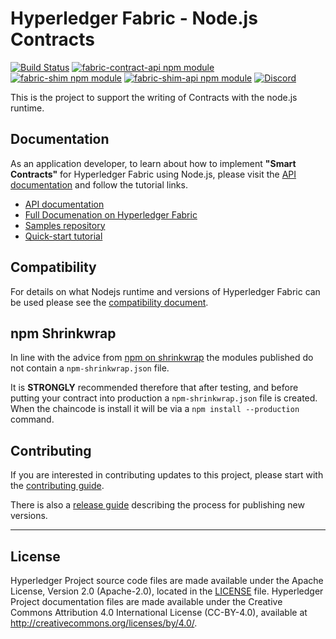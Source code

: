 # Hyperledger Fabric - Node.js Contracts

[![Build Status](https://dev.azure.com/Hyperledger/Fabric-Chaincode-Node/_apis/build/status/Fabric-Chaincode-Node?branchName=main)](https://dev.azure.com/Hyperledger/Fabric-Chaincode-Node/_build/latest?definitionId=33&branchName=main)
[![fabric-contract-api npm module](https://img.shields.io/npm/v/fabric-shim?label=fabric-contract-api)](https://www.npmjs.com/package/fabric-contract-api)
[![fabric-shim npm module](https://img.shields.io/npm/v/fabric-shim?label=fabric-shim)](https://www.npmjs.com/package/fabric-shim)
[![fabric-shim-api npm module](https://img.shields.io/npm/v/fabric-shim?label=fabric-shim-api)](https://www.npmjs.com/package/fabric-shim-api)
[![Discord](https://img.shields.io/discord/905194001349627914?label=discord)](https://discordapp.com/channels/905194001349627914/943090527920877598)

This is the project to support the writing of Contracts with the node.js runtime.

## Documentation

As an application developer, to learn about how to implement **"Smart Contracts"** for Hyperledger Fabric using Node.js, please visit the [API documentation](https://hyperledger.github.io/fabric-chaincode-node/) and follow the tutorial links.

- [API documentation](https://hyperledger.github.io/fabric-chaincode-node/)
- [Full Documenation on Hyperledger Fabric](https://hyperledger-fabric.readthedocs.io/)
- [Samples repository](https://github.com/hyperledger/fabric-samples)
- [Quick-start tutorial](TUTORIAL.md)

## Compatibility

For details on what Nodejs runtime and versions of Hyperledger Fabric can be used please see the [compatibility document](COMPATIBILITY.md).

## npm Shrinkwrap

In line with the advice from [npm on shrinkwrap](https://docs.npmjs.com/cli/v8/configuring-npm/npm-shrinkwrap-json) the modules published do not contain a `npm-shrinkwrap.json` file.

It is **STRONGLY** recommended therefore that after testing, and before putting your contract into production a `npm-shrinkwrap.json` file is created. When the chaincode is install it will be via a `npm install --production` command.

## Contributing

If you are interested in contributing updates to this project, please start with the [contributing guide](CONTRIBUTING.md).

There is also a [release guide](RELEASING.md) describing the process for publishing new versions.

---

## License <a name="license"></a>

Hyperledger Project source code files are made available under the Apache
License, Version 2.0 (Apache-2.0), located in the [LICENSE](LICENSE) file.
Hyperledger Project documentation files are made available under the Creative
Commons Attribution 4.0 International License (CC-BY-4.0), available at http://creativecommons.org/licenses/by/4.0/.
